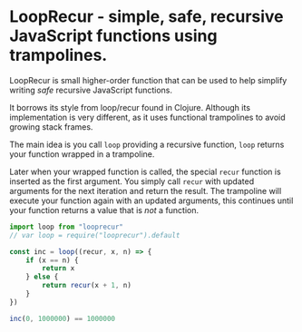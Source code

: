 # LoopRecur - simple, safe, recursive JavaScript functions using trampolines.

LoopRecur is small higher-order function that can be used to help simplify writing _safe_ recursive JavaScript functions.

It borrows its style from loop/recur found in Clojure. Although its implementation is very different, as it uses functional trampolines to avoid growing stack frames.

The main idea is you call `loop` providing a recursive function, `loop` returns your function wrapped in a trampoline.

Later when your wrapped function is called, the special `recur` function is inserted as the first argument.
You simply call `recur` with updated arguments for the next iteration and return the result.
The trampoline will execute your function again with an updated arguments, this continues until your function returns a value that is _not_ a function.

```js
import loop from "looprecur"
// var loop = require("looprecur").default

const inc = loop((recur, x, n) => {
    if (x == n) {
        return x
    } else {
        return recur(x + 1, n)
    }
})

inc(0, 1000000) == 1000000
```
